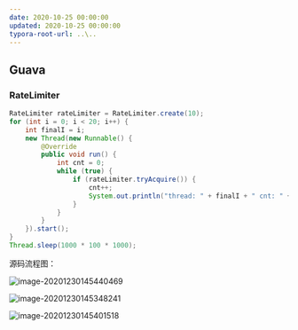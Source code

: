 ```yaml
---
date: 2020-10-25 00:00:00
updated: 2020-10-25 00:00:00
typora-root-url: ..\..
---
```



## Guava

### RateLimiter

```java
RateLimiter rateLimiter = RateLimiter.create(10);
for (int i = 0; i < 20; i++) {
    int finalI = i;
    new Thread(new Runnable() {
        @Override
        public void run() {
            int cnt = 0;
            while (true) {
                if (rateLimiter.tryAcquire()) {
                    cnt++;
                    System.out.println("thread: " + finalI + " cnt: " + cnt);
                }
            }
        }
    }).start();
}
Thread.sleep(1000 * 100 * 1000);
```
<!-- more -->


源码流程图：

![image-20201230145440469](images/image-20201230145440469.png)

![image-20201230145348241](images/image-20201230145348241.png)

![image-20201230145401518](images/image-20201230145401518.png)